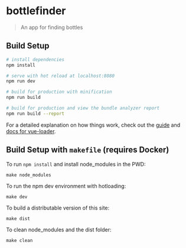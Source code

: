 # bottlefinder

> An app for finding bottles

## Build Setup

``` bash
# install dependencies
npm install

# serve with hot reload at localhost:8080
npm run dev

# build for production with minification
npm run build

# build for production and view the bundle analyzer report
npm run build --report
```

For a detailed explanation on how things work, check out the [guide](http://vuejs-templates.github.io/webpack/) and [docs for vue-loader](http://vuejs.github.io/vue-loader).

## Build Setup with `makefile` (requires Docker)

To run `npm install` and install node_modules in the PWD:
```
make node_modules
```

To run the npm dev environment with hotloading:
```
make dev
```

To build a distributable version of this site:
```
make dist
```

To clean node_modules and the dist folder:
```
make clean
```
